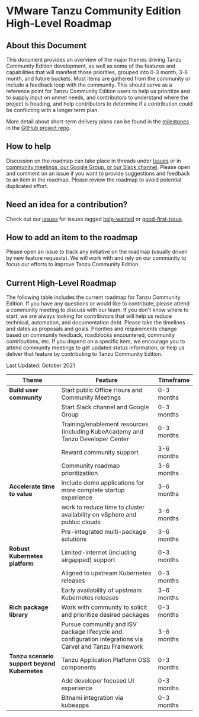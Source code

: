 # VMware Tanzu Community Edition High-Level Roadmap

## About this Document

This document provides an overview of the major themes driving Tanzu Community Edition development, as well as some of the features and
capabilities that will manifest those priorities, grouped into 0-3 month, 3-6 month, and future buckets. Most items are gathered from
the community or include a feedback loop with the community. This should serve as a reference point for Tanzu Community Edition users
to help us prioritize and to supply input on unmet needs, and contributors to understand where the project is heading, and help
contributors to determine if a contribution could be conflicting with a longer term plan.

More detail about short-term delivery plans can be found in the [milestones](https://github.com/vmware-tanzu/community-edition/milestones) in
the [GitHub project repo](https://github.com/vmware-tanzu/community-edition).

## How to help

Discussion on the roadmap can take place in threads under [Issues](https://github.com/vmware-tanzu/community-edition/issues)
or in [community meetings, our Google Group, or our Slack channel](https://tanzucommunityedition.io/community/).
Please open and comment on an issue if you want to provide suggestions and feedback to an item in the roadmap.
Please review the roadmap to avoid potential duplicated effort.

## Need an idea for a contribution?

Check out our [issues](https://github.com/vmware-tanzu/community-edition/issues) for issues tagged
[help-wanted](https://github.com/vmware-tanzu/community-edition/issues?q=is%3Aopen+is%3Aissue+label%3Ahelp-wanted) or
[good-first-issue](https://github.com/vmware-tanzu/community-edition/labels/good-first-issue).

## How to add an item to the roadmap

Please open an issue to track any initiative on the roadmap (usually driven by new feature requests). We will work with
and rely on our community to focus our efforts to improve Tanzu Community Edition.

## Current High-Level Roadmap

The following table includes the current roadmap for Tanzu Community Edition. If you have any questions
or would like to contribute, please attend a community meeting to discuss with our team. If you
don't know where to start, we are always looking for contributors that will help us reduce
technical, automation, and documentation debt. Please take the timelines and dates as proposals and goals.
Priorities and requirements change based on community feedback, roadblocks encountered, community contributions,
etc. If you depend on a specific item, we encourage you to attend community meetings to get updated status information,
or help us deliver that feature by contributing to Tanzu Community Edition.

Last Updated: October 2021

|Theme|Feature|Timeframe|
|--|--|--|
|**Build user community**|Start public Office Hours and Community Meetings|0-3 months|
||Start Slack channel and Google Group|0-3 months|
||Training/enablement resources (including KubeAcademy and Tanzu Developer Center|0-3 months|
||Reward community support|3-6 months|
||Community roadmap prioritizatiion|3-6 months|
|**Accelerate time to value**|Include demo applications for more complete startup experience|3-6 months|
||work to reduce time to cluster availability on vSphere and publuc clouds|3-6 months|
||Pre-integrated multi-package solutions|3-6 months|
|**Robust Kubernetes platform**|Limited-internet (including airgapped) support|0-3 months|
||Aligned to upstream Kubernetes releases|0-3 months|
||Early availability of upstream Kubernetes releases|3-6 months|
|**Rich package library**|Work with community to solicit and prioritize desired packages|0-3 months|
||Pursue community and ISV package lifecycle and configuration integrations via Carvel and Tanzu Framework|3-6 months|
|**Tanzu scenario support beyond Kubernetes**|Tanzu Application Platform OSS components|0-3 months|
||Add developer focused UI experience|0-3 months|
||Bitnami integration via kubeapps|0-3 months|
